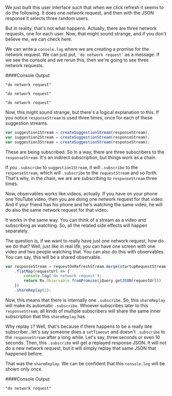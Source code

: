 We just built this user interface such that when we click refresh it seems to do the following. It does one network request, and then with the JSON response it selects three random users.

But in reality, that's not what happens. Actually, there are three network requests, one for each user. Now, that might sound strange, and if you don't believe me, we can check here.

We can write a `console.log` where we are creating a promise for the network request. We can just put, `'do network request'` as a message. If we see the console and we rerun this, then we're going to see three network requests.

####Console Output
```
"do network request"

"do network request"

"do network request"
```

Now, this might sound strange, but there's a logical explanation to this. If you notice `responseStream` is used three times, once for each of these suggestion streams. 

```javascript
var suggestion1Stream = createSuggestionStream(responseStream);
var suggestion2Stream = createSuggestionStream(responseStream);
var suggestion3Stream = createSuggestionStream(responseStream);
```

These are being subscribed. So in a way, there are three subscribers to the `responseStream`. It's an indirect subscription, but things work as a chain.

If you `.subscribe` to `suggestion1Stream`, it will `.subscribe` to the `responseStream`, which will `.subscribe` to the `requestStream` and so forth. That's why, in the chain, we are are subscribing to `responseStream` three times.

Now, observables works like videos, actually. If you have on your phone one YouTube video, then you are doing one network request for that video. And if your friend has his phone and he's watching the same video, he will do also the same network request for that video.

It works in the same way. You can think of a stream as a video and subscribing as watching. So, all the related side effects will happen separately.

The question is, if we want to really have just one network request, how do we do that? Well, just like in real life, you can have one screen with one video and two people watching that. You can also do this with observables. You can say, this will be a shared observable.

```javascript
var responseStream = requestOnRefreshStream.merge(startupRequestStream)
	.flatMap(requestUrl => {
		console.log('do network request');
		return Rx.Observable.fromPromise(jQuery.getJSON(requestUrl))
	})
	.shareReplay(1);
```

Now, this means that there is internally one `.subscribe`. So, this `shareReplay` will make its automatic `.subscribe`. Whoever subscribes later to this `responseStream`, all kinds of multiple subscribers will share the same inner subscription that this `shareReplay` has.

Why replay `1`? Well, that's because if there happens to be a really late subscriber...let's say someone does a `setTimeout` and doesn't `.subscribe` to the `responseStream` after a long while. Let's say, three seconds or even 10 seconds. Then, this `.subscribe` will get a replayed response JSON. It will not do a new network request, but it will simply replay that same JSON that happened before.

That was the `shareReplay`. We can be confident that this `console.log` will be shown only once.

####Console Output
```
"do network request"
```